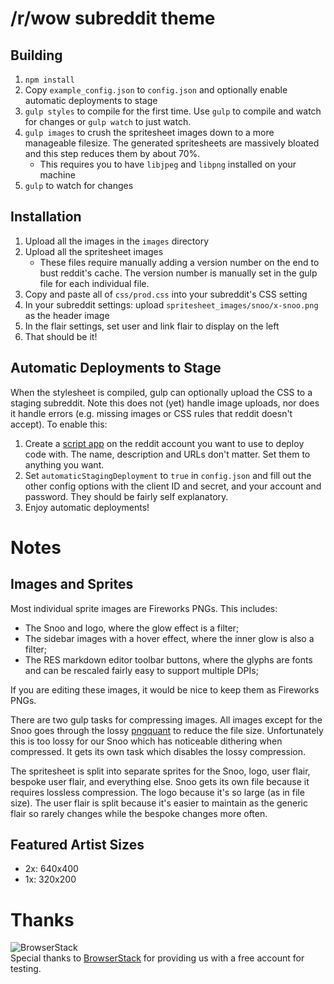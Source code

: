 # /r/wow subreddit theme

## Building

1. `npm install`
2. Copy `example_config.json` to `config.json` and optionally enable automatic deployments to stage
3. `gulp styles` to compile for the first time. Use `gulp` to compile and watch for changes or `gulp watch` to just watch.
4. `gulp images` to crush the spritesheet images down to a more manageable filesize. The generated spritesheets are massively bloated and this step reduces them by about 70%.
    * This requires you to have `libjpeg` and `libpng` installed on your machine
5. `gulp` to watch for changes

## Installation

1. Upload all the images in the `images` directory
2. Upload all the spritesheet images
    * These files require manually adding a version number on the end to bust reddit's cache. The version number is manually set in the gulp file for each individual file.
3. Copy and paste all of `css/prod.css` into your subreddit's CSS setting
4. In your subreddit settings: upload `spritesheet_images/snoo/x-snoo.png` as the header image
5. In the flair settings, set user and link flair to display on the left
6. That should be it!

## Automatic Deployments to Stage

When the stylesheet is compiled, gulp can optionally upload the CSS to a staging subreddit. Note this does not (yet) handle image uploads, nor does it handle errors (e.g. missing images or CSS rules that reddit doesn't accept). To enable this:
 
1. Create a [script app](https://www.reddit.com/prefs/apps/) on the reddit account you want to use to deploy code with. The name, description and URLs don't matter. Set them to anything you want.
2. Set `automaticStagingDeployment` to `true` in `config.json` and fill out the other config options with the client ID and secret, and your account and password. They should be fairly self explanatory. 
3. Enjoy automatic deployments!

# Notes

## Images and Sprites

Most individual sprite images are Fireworks PNGs. This includes: 
   * The Snoo and logo, where the glow effect is a filter; 
   * The sidebar images with a hover effect, where the inner glow is also a filter;
   * The RES markdown editor toolbar buttons, where the glyphs are fonts and can be rescaled fairly easy to support multiple DPIs;
   
If you are editing these images, it would be nice to keep them as Fireworks PNGs.   

There are two gulp tasks for compressing images. All images except for the Snoo goes through the lossy [pngquant](https://pngquant.org/) to reduce the file size. Unfortunately this is too lossy for our Snoo which has noticeable dithering when compressed. It gets its own task which disables the lossy compression. 
   
The spritesheet is split into separate sprites for the Snoo, logo, user flair, bespoke user flair, and everything else. Snoo gets its own file because it requires lossless compression. The logo because it's so large (as in file size). The user flair is split because it's easier to maintain as the generic flair so rarely changes while the bespoke changes more often.

## Featured Artist Sizes

* 2x: 640x400
* 1x: 320x200

# Thanks

![BrowserStack](https://i.redd.it/vbwmjeq64d0y.png)   
Special thanks to [BrowserStack](https://www.browserstack.com/) for providing us with a free account for testing.
